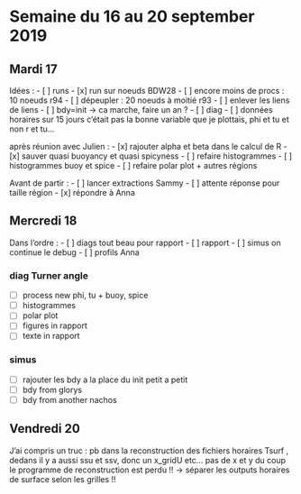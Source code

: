 # Semaine du 16 au 20 september 2019

## Mardi 17 

Idées :
	- [ ] runs 
		- [x] 	run sur noeuds BDW28
		- [ ] encore moins de procs : 10 noeuds  r94
		- [ ] dépeupler : 20 noeuds à moitié r93
		- [ ] enlever les liens de liens
		- [ ] bdy=init -> ca marche, faire un an ?
	- [ ] diag
		- [ ] données horaires sur 15 jours
c’était pas la bonne variable que je plottais, phi et tu et non r et tu…

après réunion avec Julien :
	- [x] rajouter alpha et beta dans le calcul de R
	- [x] sauver quasi buoyancy et quasi spicyness
	- [ ] refaire histogrammes
	- [ ] histogrammes buoy et spice
	- [ ] refaire polar plot + autres régions

Avant de partir :
		- [ ] 	lancer extractions Sammy
			- [ ] attente réponse pour taille région
		- [x]  répondre à Anna

## Mercredi 18

Dans l’ordre :
		- [ ] diags tout beau pour rapport
		- [ ] rapport
		- [ ] simus on continue le debug
		- [ ] profils Anna

### diag Turner angle		
- [ ] process new phi, tu + buoy, spice
- [ ] histogrammes
- [ ] polar plot
- [ ] figures in rapport
- [ ] texte in rapport

### simus
- [ ] rajouter les bdy a la place du init petit a petit
- [ ] bdy from glorys
- [ ] bdy from another nachos

## Vendredi 20

J’ai compris un truc : pb dans la reconstruction des fichiers horaires Tsurf , dedans il y a aussi ssu et ssv, donc un x_gridU etc… pas de x et y du coup le programme de reconstruction est perdu !!
-> séparer les outputs horaires de surface selon les grilles !!

